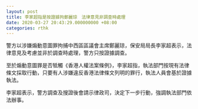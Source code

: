 ```yaml
---
layout: post
title: 李家超指是按證據拘鄭麗琼　法律意見非調查時處理
date: 2020-03-27 20:43:29.000000000 +08:00
categories: rthk
---
```


警方以涉嫌煽動意圖罪拘捕中西區區議會主席鄭麗琼，保安局局長李家超表示，法律意見及考慮並非於調查時處理，警方只按證據調查。

至於煽動意圖罪是否牴觸《香港人權法案條例》，李家超指，執法部門按現有法律條文採取行動，只要有人涉嫌違反香港法律條文列明的罪行，執法人員會基於證據執法。

李家超表示，警方調查及搜證後會請示律政司，決定下一步行動，強調執法部門依法辦事。
